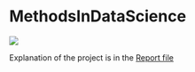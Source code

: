 # MethodsInDataScience
![](https://encrypted-tbn0.gstatic.com/images?q=tbn:ANd9GcQ2wQR30EUMcEFp9SGkN3YkN9L4ZsRtMUIAmpCql4cHtPMhX2Qnm5EXvTlxMkteK48zWZ4&usqp=CAU)

Explanation of the project is in the [Report file](https://github.com/MaryamWahbi1/MethodsInDataScience/blob/main/Report.pdf "Report file")
